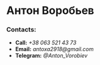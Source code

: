 # Антон Воробьев

### Contacts:
* __Call:__ _+38 063 521 43 73_
* __Email:__ _antoxa2918@gmail.com_
* __Telegram:__ _@Anton_Vorobiev_

